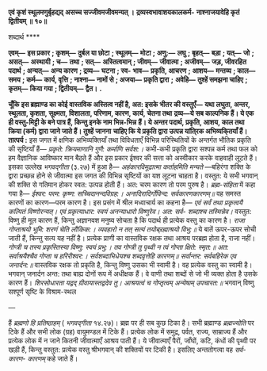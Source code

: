 **एवं कृशं स्थूलमणुर्बृहद्यद्** **असच्च सज्जीवमजीवमन्यत् ।** **द्रव्यस्वभावाशयकालकर्म-** **नाश्नाजयावेहि कृतं द्वितीयम् ॥ १०॥** 

शब्दार्थ **** 

**एवम्—** **इस प्रकार** **; कृशम्—** **दुर्बल या छोटा** **; स्थूलम्—** **मोटा** **; अणु:—** **लघु** **; बृहत्—** **बड़ा** **; यत्—** **जो** **; असत्—** **अस्थायी** **; च—** **तथा** **; सत्—** **अस्तित्वमान्** **; जीवम्—** **जीवात्मा** **; अजीवम्—** **जड़, जीवरहित पदार्थ** **; अन्यत्—** **अन्य कारण** **; द्रव्य—** **घटना** **; स्व-** **भाव—** **प्रकृति, आचरण** **; आशय—** **मन्तव्य** **; काल—** **समय** **; कर्म—** **कार्य, वृत्ति** **; नाश्ना—** **नामों से** **; अजया—** **प्रकृति द्वारा** **;** **अवेहि—** **तुश्हें समझना चाहिए** **; कृतम्—** **किया गया** **; द्वितीयम्—** **द्वैत।** **.** 

**चूँकि इस ब्रह्माण्ड का कोई वास्तविक अस्तित्व नहीं है, अत: इसके भीतर की वस्तुएँ—** **यथा लघुता, अन्तर, स्थूलता, कृशता, सूक्ष्मता, विशालता, परिणाम, कारण, कार्य, चेतना तथा** **द्रव्य—ये सब काल्पनिक हैं। ये एक ही वस्तु-मिट्टी के बने पात्र हैं, किन्तु इनके नाम भिन्न-भिन्न** **हैं। ये अन्तर पदार्थ, प्रकृति, आशय, काल तथा क्रिया (कर्म) द्वारा जाने जाते हैं। तुश्हें जानना** **चाहिए कि ये प्रकृति द्वारा उत्पन्न यांति्रक अभिव्यकि्तयाँ हैं।** **तात्पर्य :** इस जगत में क्षणिक अभिव्यक्तियाँ तथा विविधताएँ विभिन्न परिस्थितियों के अन्तर्गत भौतिक प्रकृति की सृष्टियाँ हैं— *प्रकृते: क्रियमाणानि गुणै: कर्माणि सर्वश:।* कभी-कभी प्रकृति द्वारा सश्पन्न कर्म तथा फल को हम वैज्ञानिक आविष्कार मान बैठते हैं और इस प्रकार ईश्वर की सत्ता को अस्वीकार करके वाहवाही लूटते हैं। इसका उल्लेख *भगवद्गीता* (३.२७) में हुआ है— *अहंकारविमूढात्मा कर्ताहमिति मन्यते* —बहिरंगा शक्ति के द्वारा प्रच्छन्न होने से जीवात्मा इस जगत की विभिन्न सृष्टियों का यश लूटना चाहता है। वस्तुत: ये सभी भगवान् की शक्ति से गतिमान होकर स्वत: उत्पन्न होती हैं। अत: चरम कारण तो परम पुरुष है। *ब्रह्म-संहिता* में कहा गया है— *ईश्वर: परम: कृष्ण: सच्चिदानन्दविग्रह:।* *अनादिरादिर्गोविन्द: सर्वकारणकारणम्॥* वह समस्त कारणों का कारण—परम कारण है। इस प्रसंग में श्रील मध्वाचार्य का कहना है— *एवं* *सर्वं तथा प्रकृत्वयै कल्पितं विष्णोरन्यत्। एवं प्रकृत्याधार: स्वयं अनन्याधारो विष्णुरेव। अत: सर्व-* *शब्दाश्च तस्मिन्नेव।* वस्तुत: विष्णु ही मूल कारण हैं, किन्तु अज्ञानवश मनुष्य सोचता है कि पदार्थ ही प्रत्येक वस्तु का कारण है। *राजा गोप्ताश्रयो भूमि: शरणं चेति लौकिक:।* *व्यवहारो न तत् सत्यं तयोब्र्रह्माश्रयो विभु:॥* ये बातें ऊपर-ऊपर सोची जाती हैं, किन्तु सत्य यह नहीं है। प्रत्येक प्राणी का वास्तविक रक्षक तथा आश्रय परब्रह्म होता है, राजा नहीं। *गोप्त्री च तस्य प्रकृस्तिस्या विष्णु: स्वयं प्रभु:।* *तव गोप्त्री तु पृथ्वी न त्वं गोप्ता क्षिते: स्मृत:॥* *अत: सर्वाश्रयैश्चैव गोप्ता च हरिरीश्वर:।* *सर्वशब्दाभिधेयश्च शब्दवृत्तेहि कारणम्॥* *सर्वान्तर: सर्वबहिरेक एव जनार्दन:॥* वास्तविक रक्षक तो प्रकृति है, किन्तु विष्णु उसका भी स्वामी है। वह प्रत्येक वस्तु का स्वामी है। भगवान् जनार्दन अन्त: तथा बाह्य दोनों रूप में अधीक्षक हैं। वे वाणी तथा शब्दों से जो भी व्यक्त होता है उसके कारण हैं। *शिरसोधारता यद्वद् ग्रीवायास्तद्वदेव तु।* *आश्रयत्वं च गोप्तृत्वम् अन्येषाम् उपचारत:॥* भगवान् विष्णु सश्पूर्ण सृष्टि के विश्राम-स्थल 

— 

हैं *ब्रह्मणो हि प्रतिष्ठाहम्* ( *भगवद्गीता* १४.२७)। ब्रह्म पर ही सब कुछ टिका है। सभी ब्रह्माण्ड *ब्रह्मज्योति* पर टिके हैं और सभी लोक (ग्रह) वायुमण्डल में टिके हैं। प्रत्येक लोक में समुद्र, पर्वत, राज्य, साम्राज्य हैं और प्रत्येक लोक में न जाने कितनी जीवात्माएँ आश्रय पाती हैं। ये जीवात्माएँ पैरों, जाँघों, कटि, कंधों की पृथ्वी पर खड़ी हैं, किन्तु वस्तुत: प्रत्येक वस्तु श्रीभगवान् की शक्तियों पर टिकी है। इसलिए अन्ततोगत्वा वह *सर्व-कारण-* *कारणम्* कहे जाते हैं।  